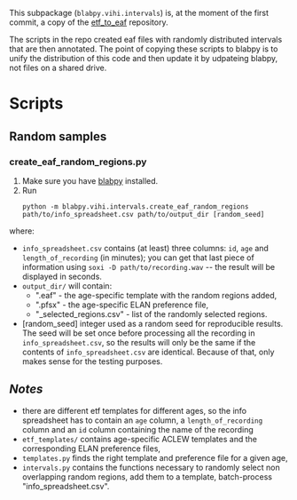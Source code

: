 This subpackage (`blabpy.vihi.intervals`) is, at the moment of the first commit, a copy of the [etf_to_eaf][etf_to_eaf] repository. 

The scripts in the repo created eaf files with randomly distributed intervals that are then annotated.
The point of copying these scripts to blabpy is to unify the distribution of this code and then update it by udpateing blabpy, not files on a shared drive.

# Scripts

## Random samples

### create_eaf_random_regions.py

1. Make sure you have [blabpy][blabpy] installed.
2. Run
    ```
    python -m blabpy.vihi.intervals.create_eaf_random_regions path/to/info_spreadsheet.csv path/to/output_dir [random_seed]
    ```

where:
- `info_spreadsheet.csv` contains (at least) three columns: `id`, `age` and `length_of_recording` (in minutes); you can get that last piece of information using `soxi -D path/to/recording.wav` -- the result will be displayed in seconds.
- `output_dir/` will contain:
   - "<id>.eaf" - the age-specific template with the random regions added,
   - "<id>.pfsx" - the age-specific ELAN preference file, 
   - "<id>_selected_regions.csv" - list of the randomly selected regions.
- [random_seed] integer used as a random seed for reproducible results. 
  The seed will be set once before processing all the recording in `info_spreadsheet.csv`, so the results will only be the same if the contents of `info_spreadsheet.csv` are identical.
  Because of that, only makes sense for the testing purposes.

## _Notes_

- there are different etf templates for different ages, so the info spreadsheet has to contain an `age` column, a `length_of_recording` column and an `id` column containing the name of the recording
- `etf_templates/` contains age-specific ACLEW templates and the corresponding ELAN preference files,
- `templates.py` finds the right template and preference file for a given age,
- `intervals.py` contains the functions necessary to randomly select non overlapping random regions, add them to a template, batch-process "info_spreadsheet.csv".

[etf_to_eaf]: https://github.com/BergelsonLab/etf_to_eaf
[blabpy]: https://github.com/BergelsonLab/blabpy
